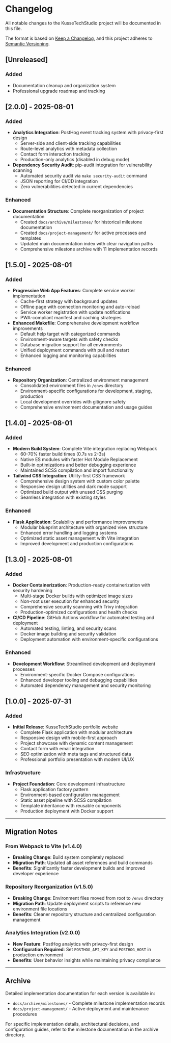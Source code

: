 # Changelog

All notable changes to the KusseTechStudio project will be documented in this file.

The format is based on [Keep a Changelog](https://keepachangelog.com/en/1.0.0/),
and this project adheres to [Semantic Versioning](https://semver.org/spec/v2.0.0.html).

## [Unreleased]

### Added

- Documentation cleanup and organization system
- Professional upgrade roadmap and tracking

## [2.0.0] - 2025-08-01

### Added

- **Analytics Integration**: PostHog event tracking system with privacy-first design
  - Server-side and client-side tracking capabilities
  - Route-level analytics with metadata collection
  - Contact form interaction tracking
  - Production-only analytics (disabled in debug mode)
- **Dependency Security Audit**: pip-audit integration for vulnerability scanning
  - Automated security audit via `make security-audit` command
  - JSON reporting for CI/CD integration
  - Zero vulnerabilities detected in current dependencies

### Enhanced

- **Documentation Structure**: Complete reorganization of project documentation
  - Created `docs/archive/milestones/` for historical milestone documentation
  - Created `docs/project-management/` for active processes and templates
  - Updated main documentation index with clear navigation paths
  - Comprehensive milestone archive with 11 implementation records

## [1.5.0] - 2025-08-01

### Added

- **Progressive Web App Features**: Complete service worker implementation
  - Cache-first strategy with background updates
  - Offline page with connection monitoring and auto-reload
  - Service worker registration with update notifications
  - PWA-compliant manifest and caching strategies
- **Enhanced Makefile**: Comprehensive development workflow improvements
  - Default help target with categorized commands
  - Environment-aware targets with safety checks
  - Database migration support for all environments
  - Unified deployment commands with pull and restart
  - Enhanced logging and monitoring capabilities

### Enhanced

- **Repository Organization**: Centralized environment management
  - Consolidated environment files in `/envs` directory
  - Environment-specific configurations for development, staging, production
  - Local development overrides with gitignore safety
  - Comprehensive environment documentation and usage guides

## [1.4.0] - 2025-08-01

### Added

- **Modern Build System**: Complete Vite integration replacing Webpack
  - 60-70% faster build times (0.7s vs 2-3s)
  - Native ES modules with faster Hot Module Replacement
  - Built-in optimizations and better debugging experience
  - Maintained SCSS compilation and import functionality
- **Tailwind CSS Integration**: Utility-first CSS framework
  - Comprehensive design system with custom color palette
  - Responsive design utilities and dark mode support
  - Optimized build output with unused CSS purging
  - Seamless integration with existing styles

### Enhanced

- **Flask Application**: Scalability and performance improvements
  - Modular blueprint architecture with organized view structure
  - Enhanced error handling and logging systems
  - Optimized static asset management with Vite integration
  - Improved development and production configurations

## [1.3.0] - 2025-08-01

### Added

- **Docker Containerization**: Production-ready containerization with security hardening
  - Multi-stage Docker builds with optimized image sizes
  - Non-root user execution for enhanced security
  - Comprehensive security scanning with Trivy integration
  - Production-optimized configurations and health checks
- **CI/CD Pipeline**: GitHub Actions workflow for automated testing and deployment
  - Automated testing, linting, and security scans
  - Docker image building and security validation
  - Deployment automation with environment-specific configurations

### Enhanced

- **Development Workflow**: Streamlined development and deployment processes
  - Environment-specific Docker Compose configurations
  - Enhanced developer tooling and debugging capabilities
  - Automated dependency management and security monitoring

## [1.0.0] - 2025-07-31

### Added

- **Initial Release**: KusseTechStudio portfolio website
  - Complete Flask application with modular architecture
  - Responsive design with mobile-first approach
  - Project showcase with dynamic content management
  - Contact form with email integration
  - SEO optimization with meta tags and structured data
  - Professional portfolio presentation with modern UI/UX

### Infrastructure

- **Project Foundation**: Core development infrastructure
  - Flask application factory pattern
  - Environment-based configuration management
  - Static asset pipeline with SCSS compilation
  - Template inheritance with reusable components
  - Production deployment with Docker support

---

## Migration Notes

### From Webpack to Vite (v1.4.0)

- **Breaking Change**: Build system completely replaced
- **Migration Path**: Updated all asset references and build commands
- **Benefits**: Significantly faster development builds and improved developer experience

### Repository Reorganization (v1.5.0)

- **Breaking Change**: Environment files moved from root to `/envs` directory
- **Migration Path**: Update deployment scripts to reference new environment file locations
- **Benefits**: Cleaner repository structure and centralized configuration management

### Analytics Integration (v2.0.0)

- **New Feature**: PostHog analytics with privacy-first design
- **Configuration Required**: Set `POSTHOG_API_KEY` and `POSTHOG_HOST` in production environment
- **Benefits**: User behavior insights while maintaining privacy compliance

---

## Archive

Detailed implementation documentation for each version is available in:

- `docs/archive/milestones/` - Complete milestone implementation records
- `docs/project-management/` - Active deployment and maintenance procedures

For specific implementation details, architectural decisions, and configuration guides, refer to the milestone documentation in the archive directory.

